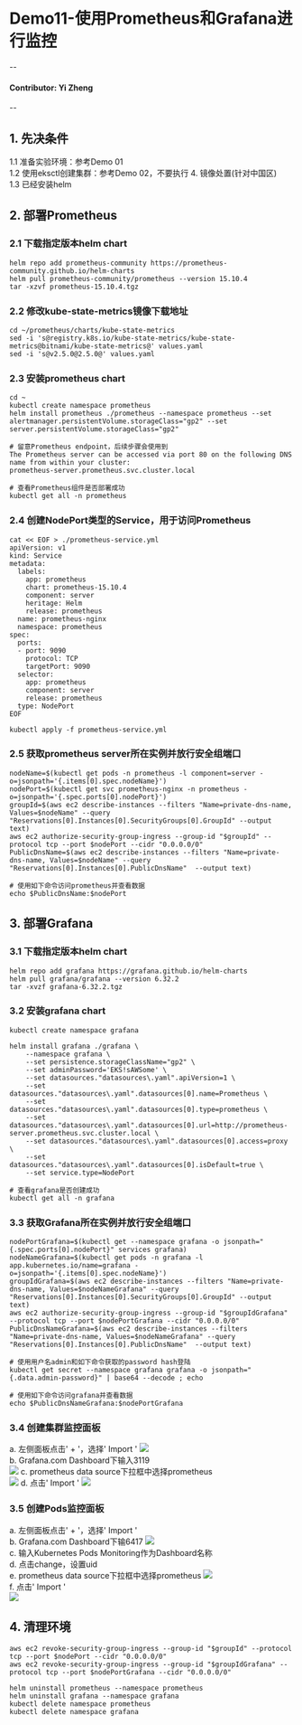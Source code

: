# Demo11-使用Prometheus和Grafana进行监控
--
#### Contributor: Yi Zheng
--

## 1. 先决条件  
1.1 准备实验环境：参考Demo 01  
1.2 使用eksctl创建集群：参考Demo 02，不要执行 4. 镜像处置(针对中国区)  
1.3 已经安装helm  

## 2. 部署Prometheus
### 2.1 下载指定版本helm chart

```
helm repo add prometheus-community https://prometheus-community.github.io/helm-charts
helm pull prometheus-community/prometheus --version 15.10.4
tar -xzvf prometheus-15.10.4.tgz
```

### 2.2 修改kube-state-metrics镜像下载地址

```
cd ~/prometheus/charts/kube-state-metrics
sed -i 's@registry.k8s.io/kube-state-metrics/kube-state-metrics@bitnami/kube-state-metrics@' values.yaml
sed -i 's@v2.5.0@2.5.0@' values.yaml
```

### 2.3 安装prometheus chart

```
cd ~
kubectl create namespace prometheus
helm install prometheus ./prometheus --namespace prometheus --set alertmanager.persistentVolume.storageClass="gp2" --set server.persistentVolume.storageClass="gp2"

# 留意Prometheus endpoint，后续步骤会使用到  
The Prometheus server can be accessed via port 80 on the following DNS name from within your cluster:
prometheus-server.prometheus.svc.cluster.local

# 查看Prometheus组件是否部署成功  
kubectl get all -n prometheus
```

### 2.4 创建NodePort类型的Service，用于访问Prometheus

```
cat << EOF > ./prometheus-service.yml
apiVersion: v1
kind: Service
metadata:
  labels:
    app: prometheus
    chart: prometheus-15.10.4
    component: server
    heritage: Helm
    release: prometheus
  name: prometheus-nginx
  namespace: prometheus
spec:
  ports:
  - port: 9090
    protocol: TCP
    targetPort: 9090
  selector:
    app: prometheus
    component: server
    release: prometheus
  type: NodePort
EOF

kubectl apply -f prometheus-service.yml
```

### 2.5 获取prometheus server所在实例并放行安全组端口

```
nodeName=$(kubectl get pods -n prometheus -l component=server -o=jsonpath='{.items[0].spec.nodeName}')
nodePort=$(kubectl get svc prometheus-nginx -n prometheus -o=jsonpath='{.spec.ports[0].nodePort}')
groupId=$(aws ec2 describe-instances --filters "Name=private-dns-name, Values=$nodeName" --query "Reservations[0].Instances[0].SecurityGroups[0].GroupId" --output text)
aws ec2 authorize-security-group-ingress --group-id "$groupId" --protocol tcp --port $nodePort --cidr "0.0.0.0/0"
PublicDnsName=$(aws ec2 describe-instances --filters "Name=private-dns-name, Values=$nodeName" --query "Reservations[0].Instances[0].PublicDnsName"  --output text)

# 使用如下命令访问prometheus并查看数据
echo $PublicDnsName:$nodePort
```

## 3. 部署Grafana

### 3.1 下载指定版本helm chart

```
helm repo add grafana https://grafana.github.io/helm-charts
helm pull grafana/grafana --version 6.32.2
tar -xvzf grafana-6.32.2.tgz
```

### 3.2 安装grafana chart

```
kubectl create namespace grafana

helm install grafana ./grafana \
    --namespace grafana \
    --set persistence.storageClassName="gp2" \
    --set adminPassword='EKS!sAWSome' \
    --set datasources."datasources\.yaml".apiVersion=1 \
    --set datasources."datasources\.yaml".datasources[0].name=Prometheus \
    --set datasources."datasources\.yaml".datasources[0].type=prometheus \
    --set datasources."datasources\.yaml".datasources[0].url=http://prometheus-server.prometheus.svc.cluster.local \
    --set datasources."datasources\.yaml".datasources[0].access=proxy \
    --set datasources."datasources\.yaml".datasources[0].isDefault=true \
    --set service.type=NodePort
    
# 查看grafana是否创建成功
kubectl get all -n grafana
```

### 3.3 获取Grafana所在实例并放行安全组端口

```
nodePortGrafana=$(kubectl get --namespace grafana -o jsonpath="{.spec.ports[0].nodePort}" services grafana)
nodeNameGrafana=$(kubectl get pods -n grafana -l app.kubernetes.io/name=grafana -o=jsonpath='{.items[0].spec.nodeName}')
groupIdGrafana=$(aws ec2 describe-instances --filters "Name=private-dns-name, Values=$nodeNameGrafana" --query "Reservations[0].Instances[0].SecurityGroups[0].GroupId" --output text)
aws ec2 authorize-security-group-ingress --group-id "$groupIdGrafana" --protocol tcp --port $nodePortGrafana --cidr "0.0.0.0/0"
PublicDnsNameGrafana=$(aws ec2 describe-instances --filters "Name=private-dns-name, Values=$nodeNameGrafana" --query "Reservations[0].Instances[0].PublicDnsName"  --output text)

# 使用用户名admin和如下命令获取的password hash登陆
kubectl get secret --namespace grafana grafana -o jsonpath="{.data.admin-password}" | base64 --decode ; echo

# 使用如下命令访问grafana并查看数据
echo $PublicDnsNameGrafana:$nodePortGrafana
```

### 3.4 创建集群监控面板  
a.  左侧面板点击' + '，选择' Import '
![](./images/1.png)  
b. Grafana.com Dashboard下输入3119  
![](./images/2.png) 
c. prometheus data source下拉框中选择prometheus  
![](./images/3.png) 
d. 点击' Import ' 
![](./images/4.png)  

### 3.5 创建Pods监控面板  
a. 左侧面板点击' + '，选择' Import '  
b. Grafana.com Dashboard下输6417 
![](./images/5.png)  
c. 输入Kubernetes Pods Monitoring作为Dashboard名称  
d. 点击change，设置uid  
e. prometheus data source下拉框中选择prometheus 
![](./images/6.png)  
f. 点击' Import '  
![](./images/7.png)  

## 4. 清理环境

```
aws ec2 revoke-security-group-ingress --group-id "$groupId" --protocol tcp --port $nodePort --cidr "0.0.0.0/0"
aws ec2 revoke-security-group-ingress --group-id "$groupIdGrafana" --protocol tcp --port $nodePortGrafana --cidr "0.0.0.0/0"

helm uninstall prometheus --namespace prometheus
helm uninstall grafana --namespace grafana
kubectl delete namespace prometheus
kubectl delete namespace grafana
```
